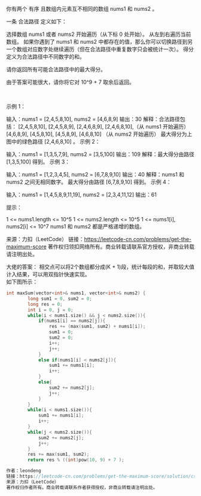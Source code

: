 你有两个 有序 且数组内元素互不相同的数组 nums1 和 nums2 。

一条 合法路径 定义如下：

选择数组 nums1 或者 nums2 开始遍历（从下标 0 处开始）。
从左到右遍历当前数组。
如果你遇到了 nums1 和 nums2 中都存在的值，那么你可以切换路径到另一个数组对应数字处继续遍历（但在合法路径中重复数字只会被统计一次）。
得分定义为合法路径中不同数字的和。

请你返回所有可能合法路径中的最大得分。

由于答案可能很大，请你将它对 10^9 + 7 取余后返回。

 

示例 1：



输入：nums1 = [2,4,5,8,10], nums2 = [4,6,8,9]
输出：30
解释：合法路径包括：
[2,4,5,8,10], [2,4,5,8,9], [2,4,6,8,9], [2,4,6,8,10],（从 nums1 开始遍历）
[4,6,8,9], [4,5,8,10], [4,5,8,9], [4,6,8,10]  （从 nums2 开始遍历）
最大得分为上图中的绿色路径 [2,4,6,8,10] 。
示例 2：

输入：nums1 = [1,3,5,7,9], nums2 = [3,5,100]
输出：109
解释：最大得分由路径 [1,3,5,100] 得到。
示例 3：

输入：nums1 = [1,2,3,4,5], nums2 = [6,7,8,9,10]
输出：40
解释：nums1 和 nums2 之间无相同数字。
最大得分由路径 [6,7,8,9,10] 得到。
示例 4：

输入：nums1 = [1,4,5,8,9,11,19], nums2 = [2,3,4,11,12]
输出：61
 

提示：

1 <= nums1.length <= 10^5
1 <= nums2.length <= 10^5
1 <= nums1[i], nums2[i] <= 10^7
nums1 和 nums2 都是严格递增的数组。

来源：力扣（LeetCode）
链接：https://leetcode-cn.com/problems/get-the-maximum-score
著作权归领扣网络所有。商业转载请联系官方授权，非商业转载请注明出处。

大佬的答案：
相交点可以将2个数组都分成(K + 1)段，统计每段的和，并取较大值计入结果，可以用双指针快速实现。  
如下图所示：  

```C++
int maxSum(vector<int>& nums1, vector<int>& nums2) {
        long sum1 = 0, sum2 = 0;
        long res = 0;
        int i = 0, j = 0;
        while(i < nums1.size() && j < nums2.size()){
            if(nums1[i] == nums2[j]){
                res += (max(sum1, sum2) + nums1[i]);
                sum1 = 0;
                sum2 = 0;
                i++;
                j++;
            }
            else if(nums1[i] < nums2[j]){
                sum1 += nums1[i];
                i++;                
            }
            else{
                sum2 += nums2[j];
                j++;
            }            
        }
        while(i < nums1.size()){
            sum1 += nums1[i];
            i++;
        }
        while(j < nums2.size()){
            sum2 += nums2[j];
            j++;
        }
        res += max(sum1, sum2);
        return res % ((int)pow(10, 9) + 7 );

作者：leondeng
链接：https://leetcode-cn.com/problems/get-the-maximum-score/solution/cshuang-zhi-zhen-fen-duan-tong-ji-zui-da-he-xiang-/
来源：力扣（LeetCode）
著作权归作者所有。商业转载请联系作者获得授权，非商业转载请注明出处。
```

